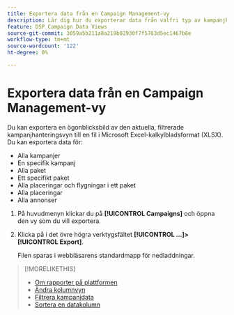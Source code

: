 ```yaml
---
title: Exportera data från en Campaign Management-vy
description: Lär dig hur du exporterar data från valfri typ av kampanjhanteringsvy till en kalkylbladsfil.
feature: DSP Campaign Data Views
source-git-commit: 3059a5b211a8a219b02930f7f5763d5ec1467b8e
workflow-type: tm+mt
source-wordcount: '122'
ht-degree: 0%

---
```


# Exportera data från en Campaign Management-vy

Du kan exportera en ögonblicksbild av den aktuella, filtrerade kampanjhanteringsvyn till en fil i Microsoft Excel-kalkylbladsformat (XLSX). Du kan exportera data för:

* Alla kampanjer
* En specifik kampanj
* Alla paket
* Ett specifikt paket
* Alla placeringar och flygningar i ett paket
* Alla placeringar
* Alla annonser

1. På huvudmenyn klickar du på **[!UICONTROL Campaigns]** och öppna den vy som du vill exportera.

1. Klicka på i det övre högra verktygsfältet  **[!UICONTROL ...]>[!UICONTROL Export]**.

   Filen sparas i webbläsarens standardmapp för nedladdningar.

>[!MORELIKETHIS]
>
>* [Om rapporter på plattformen](campaign-reports-about.md)
>* [Ändra kolumnvyn](column-view-change.md)
>* [Filtrera kampanjdata](campaign-data-filter.md)
>* [Sortera en datakolumn](campaign-data-sort.md)

